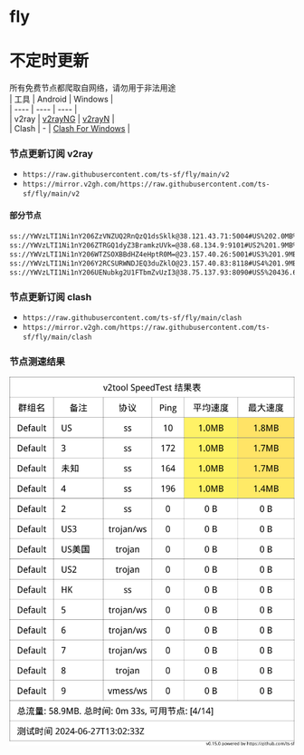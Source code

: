 # fly
# 不定时更新
所有免费节点都爬取自网络，请勿用于非法用途  
|  工具  | Android  | Windows  |  
|  ----  | ----   | ----  |  
| v2ray  | [v2rayNG](https://github.com/2dust/v2rayNG/releases) | [v2rayN](https://github.com/2dust/v2rayN/releases) |  
| Clash  | - | [Clash For Windows](https://github.com/2dust/clashN/releases) | 
  
### 节点更新订阅  v2ray
- `https://raw.githubusercontent.com/ts-sf/fly/main/v2`  
- `https://mirror.v2gh.com/https://raw.githubusercontent.com/ts-sf/fly/main/v2`  

#### 部分节点  
``` 
ss://YWVzLTI1Ni1nY206ZzVNZUQ2RnQzQ1dsSklk@38.121.43.71:5004#US%202.0MB%2Fs
ss://YWVzLTI1Ni1nY206ZTRGQ1dyZ3BramkzUVk=@38.68.134.9:9101#US2%201.9MB%2Fs
ss://YWVzLTI1Ni1nY206WTZSOXBBdHZ4eHptR0M=@23.157.40.26:5001#US3%201.9MB%2Fs
ss://YWVzLTI1Ni1nY206Y2RCSURWNDJEQ3duZklO@23.157.40.83:8118#US4%201.9MB%2Fs
ss://YWVzLTI1Ni1nY206UENubkg2U1FTbmZvUzI3@38.75.137.93:8090#US5%20436.6KB%2Fs
```
### 节点更新订阅  clash
- `https://raw.githubusercontent.com/ts-sf/fly/main/clash`  
- `https://mirror.v2gh.com/https://raw.githubusercontent.com/ts-sf/fly/main/clash`  

### 节点测速结果
![image](traffic.png)
